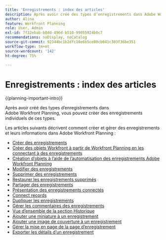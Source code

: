 ```yaml
---
title: 'Enregistrements : index des articles'
description: Après avoir créé des types d’enregistrements dans Adobe Workfront Planning, vous pouvez créer des enregistrements individuels de ces types. Les articles suivants décrivent comment créer et gérer des enregistrements et leurs informations dans Adobe Workfront Planning.
author: Alina
feature: Workfront Planning
role: User, Admin
exl-id: 7f32ebab-b8dd-496d-b510-99055924b0c7
recommendations: noDisplay, noCatalog
source-git-commit: 92344bc1b2dfc10e6b5ce80cb041c383f36be351
workflow-type: tm+mt
source-wordcount: '142'
ht-degree: 75%

---
```



# Enregistrements : index des articles

<!--<span class="preview">The highlighted information on this page refers to functionality not yet generally available. It is available only in the Preview environment for all customers. After the monthly releases to Production, the same features are also available in the Production environment for customers who enabled fast releases. </span>   

<span class="preview">For information about fast releases, see [Enable or disable fast releases for your organization](/help/quicksilver/administration-and-setup/set-up-workfront/configure-system-defaults/enable-fast-release-process.md). </span>-->

{{planning-important-intro}}

Après avoir créé des types d’enregistrements dans Adobe Workfront Planning, vous pouvez créer des enregistrements individuels de ces types.

Les articles suivants décrivent comment créer et gérer des enregistrements et leurs informations dans Adobe Workfront Planning :

* [Créer des enregistrements](/help/quicksilver/planning/records/create-records.md)
* [Créer des objets Workfront à partir de Workfront Planning en les connectant à des enregistrements](/help/quicksilver/planning/records/create-workfront-objects-from-workfront-planning.md)
* [Création d’objets à l’aide de l’automatisation des enregistrements Adobe Workfront Planning](/help/quicksilver/planning/records/create-wf-objects-using-planning-automations.md)
* [Modifier des enregistrements](/help/quicksilver/planning/records/edit-records.md)
* [Supprimer des enregistrements](/help/quicksilver/planning/records/delete-records.md)
* [Restaurer les enregistrements supprimés](/help/quicksilver/planning/records/restore-deleted-records.md)
* [Partager des enregistrements](/help/quicksilver/planning/records/share-records.md)
* [Présentation des enregistrements connectés](/help/quicksilver/planning/records/connected-records-overview.md)
* [Connect records](/help/quicksilver/planning/records/connect-records.md)
* [Dupliquer les enregistrements](/help/quicksilver/planning/records/copy-or-duplicate-records.md)
* [Gérer les commentaires des enregistrements](/help/quicksilver/planning/records/manage-record-comments.md)
* [Vue d’ensemble de la section Historique](/help/quicksilver/planning/records/history-section-overview.md)
* [Ajouter une miniature à un enregistrement](/help/quicksilver/planning/records/add-thumbnails-to-records.md)
* [Ajouter une image de couverture à un enregistrement](/help/quicksilver/planning/records/add-a-cover-image-to-a-record.md)
* [Gérer la mise en page de la page d’enregistrement](/help/quicksilver/planning/records/manage-the-record-page.md)
* [Exporter les détails d’un enregistrement](/help/quicksilver/planning/records/export-the-record-page.md)
